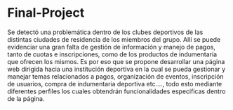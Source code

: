# Final-Project

Se detectó una problemática dentro de los clubes deportivos de las distintas ciudades de residencia de los miembros del grupo. Allí se puede evidenciar una gran falta de gestión de información y manejo de pagos, tanto de cuotas e inscripciones, como de los productos de indumentaria que ofrecen los mismos.
Es por eso que se propone desarrollar una página web dirigida hacia una institución deportiva en la cual se pueda gestionar y manejar temas relacionados a pagos, organización de eventos, inscripción de usuarios, compra de indumentaria deportiva etc.…, todo esto mediante diferentes perfiles los cuales obtendrán funcionalidades especificas dentro de la página.
